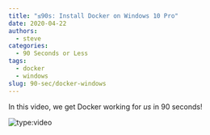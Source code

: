 ```yaml
---
title: "≤90s: Install Docker on Windows 10 Pro"
date: 2020-04-22
authors:
  - steve
categories:
  - 90 Seconds or Less
tags:
  - docker
  - windows
slug: 90-sec/docker-windows
---
```


In this video, we get Docker working for *us* in 90 seconds!

<!-- more -->

![type:video](https://www.youtube.com/embed/Jl_C_sy02MA)
